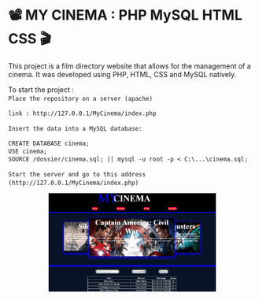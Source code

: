 # :film_projector: MY CINEMA : PHP MySQL HTML CSS 🎬  

This project is a film directory website that allows for the management of a cinema.
It was developed using PHP, HTML, CSS and MySQL natively.

To start the project :  
`Place the repository on a server (apache)`  
```
link : http://127.0.0.1/MyCinema/index.php
```
`Insert the data into a MySQL database: `
```
CREATE DATABASE cinema;
USE cinema;
SOURCE /dossier/cinema.sql; || mysql -u root -p < C:\...\cinema.sql;
```
`Start the server and go to this address (http://127.0.0.1/MyCinema/index.php)`
<p align="center">
    <img align="center" src="MyCinema/MyCinema.gif" height="200px" alt="screenshot of the homepage">
</p>
